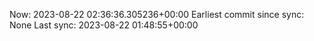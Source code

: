 Now: 2023-08-22 02:36:36.305236+00:00 Earliest commit since sync: None Last sync: 2023-08-22 01:48:55+00:00
